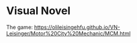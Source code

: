 # Visual Novel 

The game:
https://olileisingehfu.github.io/VN-Leisinger/Motor%20City%20Mechanic/MCM.html
